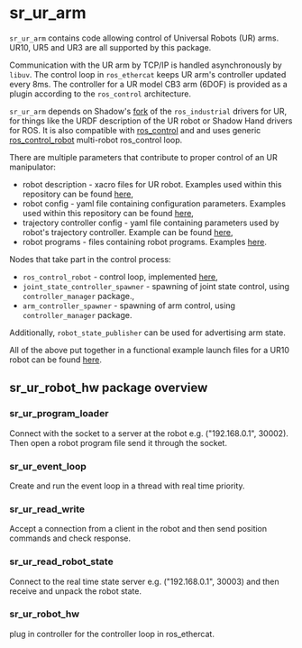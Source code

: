 # sr_ur_arm

`sr_ur_arm` contains code allowing control of Universal Robots (UR) arms. UR10, UR5 and UR3 are all supported by this package.

Communication with the UR arm by TCP/IP is handled asynchronously by `libuv`. The control loop in `ros_ethercat` keeps UR arm's controller updated every 8ms. The controller for a UR model CB3 arm (6DOF) is provided as a plugin according to the `ros_control` architecture.

`sr_ur_arm` depends on Shadow's [fork](https://github.com/shadow-robot/universal_robot.git) of the `ros_industrial` drivers for UR, for things like the URDF description of the UR robot or Shadow Hand drivers for ROS. It is also compatible with [ros_control](https://github.com/ros-controls/ros_control) and and uses generic [ros_control_robot](https://github.com/shadow-robot/ros_control_robot) multi-robot ros_control loop.

There are multiple parameters that contribute to proper control of an UR manipulator:
* robot description - xacro files for UR robot. Examples used within this repository can be found [here](https://github.com/shadow-robot/sr_ur_arm/tree/kinetic-devel/sr_ur_launch/description),
* robot config - yaml file containing configuration parameters. Examples used within this repository can be found [here](https://github.com/shadow-robot/sr_ur_arm/tree/kinetic-devel/sr_ur_robot_hw/config),
* trajectory controller config - yaml file containing parameters used by robot's trajectory controller. Example can be found [here](https://github.com/shadow-robot/sr_ur_arm/tree/kinetic-devel/sr_ur_robot_hw/config),
* robot programs - files containing robot programs. Examples [here](https://github.com/shadow-robot/sr_ur_arm/blob/kinetic-devel/sr_ur_bringup/robot_programs/ur_robot_program).

Nodes that take part in the control process:
* `ros_control_robot` - control loop, implemented [here](https://github.com/shadow-robot/ros_control_robot),
* `joint_state_controller_spawner` - spawning of joint state control, using `controller_manager` package.,
* `arm_controller_spawner`  - spawning of arm control, using `controller_manager` package.

Additionally, `robot_state_publisher` can be used for advertising arm state.

All of the above put together in a functional example launch files for a UR10 robot can be found [here](https://github.com/shadow-robot/sr_ur_arm/tree/kinetic-devel/sr_ur_launch/launch).

## sr_ur_robot_hw package overview

### sr_ur_program_loader

Connect with the socket to a server at the robot e.g. ("192.168.0.1", 30002). Then open a robot program file send it through the socket.

### sr_ur_event_loop
Create and run the event loop in a thread with real time priority. 

### sr_ur_read_write
Accept a connection from a client in the robot and then send position commands and check response.

### sr_ur_read_robot_state
Connect to the real time state server e.g. ("192.168.0.1", 30003) and then receive and unpack the robot state.

### sr_ur_robot_hw
plug in controller for the controller loop in ros_ethercat.
